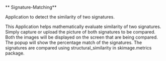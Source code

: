 ** Signature-Matching**

Application to detect the similarity of two signatures.

This Application helps mathematically evaluate similarity of two signatures. Simply capture or upload the picture of both signatures to be compared.
Both the images will be displayed on the screen that are being compared. The popup will show the percentage match of the signatures. 
The signatures are compared using structural_similarity in skimage.metrics package.

